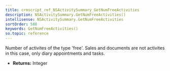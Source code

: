 ```yaml
---
title: crmscript_ref_NSActivitySummary_GetNumFreeActivities
description: NSActivitySummary.GetNumFreeActivities()
intellisense: NSActivitySummary.GetNumFreeActivities
sortOrder: 588
keywords: GetNumFreeActivities()
so.topic: reference
---
```



Number of activites of the type 'free'. Sales and documents are not activites in this case, only diary appointments and tasks.



* **Returns:** Integer


